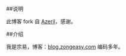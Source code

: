 ##说明

此博客 fork 自 [Azeril](http://azeril.me/)，感谢。

##介绍

我是宗易，博客：[blog.zongeasy.com](https://blog.zongeasy.com)
编码多年。



